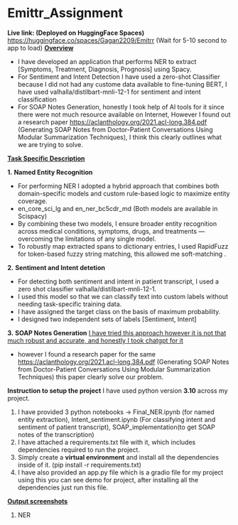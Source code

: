 # Emittr_Assignment
**Live link: (Deployed on HuggingFace Spaces)** https://huggingface.co/spaces/Gagan2209/Emitrr   (Wait for 5-10 second to app to load)
<ins>**Overview**</ins>
- I have developed an application that performs NER to extract [Symptoms, Treatment, Diagnosis, Prognosis] using Spacy.
- For Sentiment and Intent Detection I have used a zero-shot Classifier because I did not had any custome data available to fine-tuning BERT, I have used valhalla/distilbart-mnli-12-1 for sentiment and intent classification
- For SOAP Notes Generation, honestly I took help of AI tools for it since there were not much resource available on Internet, However I found out a research paper https://aclanthology.org/2021.acl-long.384.pdf  (Generating SOAP Notes from Doctor-Patient Conversations Using Modular Summarization Techniques), I think this clearly outlines what we are trying to solve.

<ins>**Task Specific Description**</ins>

**1.**  **Named Entity Recognition**
  - For performing NER I adopted a hybrid approach that combines both domain-specific models and custom rule-based logic to     maximize entity coverage.
  - en_core_sci_lg  and en_ner_bc5cdr_md (Both models are available in Scispacy)
  - By combining these two models, I ensure broader entity recognition across medical conditions, symptoms, drugs, and treatments — overcoming the limitations of any single model.
  - To robustly map extracted spans to dictionary entries, I used RapidFuzz for token-based fuzzy string matching, this allowed me soft-matching .


**2.** **Sentiment and Intent detetion**
- For detecting both sentiment and intent in patient transcript, I used a zero shot classifier valhalla/distilbart-mnli-12-1.
- I used this model so that we can classify text into custom labels without needing task-specific training data.
- I have assigned the target class on the basis of maximum probability.
- I designed two independent sets of labels [Sentiment, Intent]
  


**3.** **SOAP Notes Generation**
<ins>I have tried this approach however it is not that much robust and accurate, and honestly  I took chatgpt for it</ins>
- however  I found a research paper for the same https://aclanthology.org/2021.acl-long.384.pdf (Generating SOAP Notes from Doctor-Patient Conversations Using Modular Summarization Techniques) this paper clearly solve our problem.

  

**Instruction to setup the project**
I have used python version **3.10** across my project.
1) I have provided 3 python notebooks -> Final_NER.ipynb (for named entity extraction), Intent_sentiment.ipynb (For classifying intent and sentiment of patient transcript), SOAP_implementation(to get SOAP notes of the transcription)
2) I have attached a requirements.txt file with it, which includes dependencies required to run the project.
3) Simply create a **virtual environment** and install all the dependencies inside of it. (pip install -r requirements.txt)
4) I have also provided an app.py file which is a gradio file for my project using this you can see demo for project, after installing all the dependencies just run this file.

<ins>**Output screenshots**</ins>
1) NER

   

